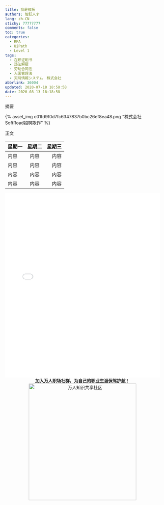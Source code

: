 ```yaml
---
title: 我是模板
authors: 智跃人才
lang: zh-CN
sticky: 77777777
comments: false
toc: true
categories:
  - RPA
  - UiPath
  - Level 1
tags:
  - 在职证明书
  - 违法解雇
  - 劳动合同法
  - 入国管理法
  - 天時情報システム　株式会社
abbrlink: 36004
updated: 2020-07-18 18:58:58
date: 2020-08-13 18:18:58
---
```



摘要   


<!--more-->  
   
{% asset_img c01fd9f0d7fc6347837b0bc26ef8ea48.png "株式会社SoftRoad招聘欺诈" %}

正文

|星期一|星期二|星期三|
|---|:--:|---:|
内容|内容|内容|
内容|内容|内容|
内容|内容|内容|
内容|内容|内容|



<iframe src="//player.bilibili.com/player.html?aid=412935552&cid=186803402&page=1" frameborder="no" height="600" width="100%"></iframe>


<br>

<center>
<b>加入万人职场社群，为自己的职业生涯保驾护航！</b>

<br>

 <img src="https://SB-HITECH.github.io/assets/img/dingding/dingding-group-life.jpg" width = "350" height = "380" alt="万人知识共享社区" align=center />

</center>

